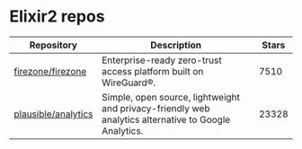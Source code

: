 # Elixir2 repos

| Repository                                                    | Description                                                                                          | Stars |
| ------------------------------------------------------------- | ---------------------------------------------------------------------------------------------------- | ----- |
| [firezone/firezone](https://github.com/firezone/firezone)     | Enterprise-ready zero-trust access platform built on WireGuard®.                                     | 7510  |
| [plausible/analytics](https://github.com/plausible/analytics) | Simple, open source, lightweight and privacy-friendly web analytics alternative to Google Analytics. | 23328 |
